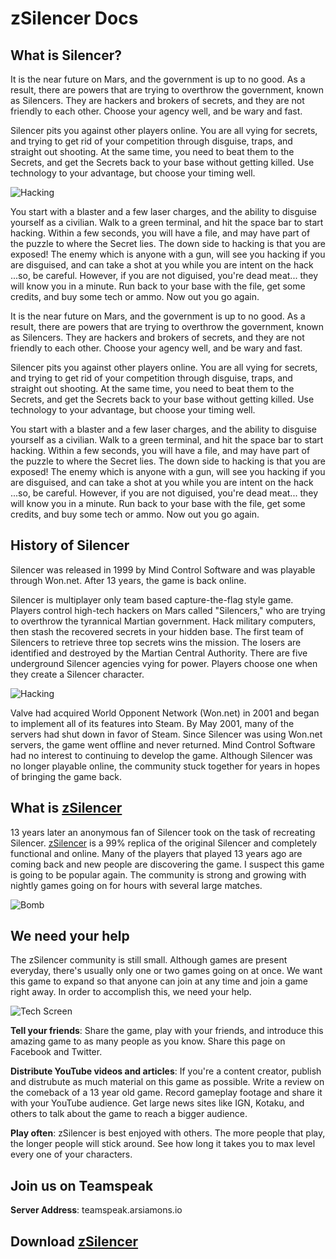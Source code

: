 zSilencer Docs
==============

## What is Silencer?

It is the near future on Mars, and the government is up to no good. As a result, there are powers that are trying to overthrow the government, known as Silencers. They are hackers and brokers of secrets, and they are not friendly to each other. Choose your agency well, and be wary and fast.

Silencer pits you against other players online. You are all vying for secrets, and trying to get rid of your competition through disguise, traps, and straight out shooting. At the same time, you need to beat them to the Secrets, and get the Secrets back to your base without getting killed. Use technology to your advantage, but choose your timing well.

![Hacking](https://s3.amazonaws.com/zsilencer/images/hacking.png)

You start with a blaster and a few laser charges, and the ability to disguise yourself as a civilian. Walk to a green terminal, and hit the space bar to start hacking. Within a few seconds, you will have a file, and may have part of the puzzle to where the Secret lies. The down side to hacking is that you are exposed! The enemy which is anyone with a gun, will see you hacking if you are disguised, and can take a shot at you while you are intent on the hack ...so, be careful. However, if you are not diguised, you're dead meat... they will know you in a minute. Run back to your base with the file, get some credits, and buy some tech or ammo. Now out you go again.

It is the near future on Mars, and the government is up to no good. As a result, there are powers that are trying to overthrow the government, known as Silencers. They are hackers and brokers of secrets, and they are not friendly to each other. Choose your agency well, and be wary and fast.

Silencer pits you against other players online. You are all vying for secrets, and trying to get rid of your competition through disguise, traps, and straight out shooting. At the same time, you need to beat them to the Secrets, and get the Secrets back to your base without getting killed. Use technology to your advantage, but choose your timing well.

You start with a blaster and a few laser charges, and the ability to disguise yourself as a civilian. Walk to a green terminal, and hit the space bar to start hacking. Within a few seconds, you will have a file, and may have part of the puzzle to where the Secret lies. The down side to hacking is that you are exposed! The enemy which is anyone with a gun, will see you hacking if you are disguised, and can take a shot at you while you are intent on the hack ...so, be careful. However, if you are not diguised, you're dead meat... they will know you in a minute. Run back to your base with the file, get some credits, and buy some tech or ammo. Now out you go again.

## History of Silencer

Silencer was released in 1999 by Mind Control Software and was playable through Won.net. After 13 years, the game is back online.

Silencer is multiplayer only team based capture-the-flag style game. Players control high-tech hackers on Mars called "Silencers," who are trying to overthrow the tyrannical Martian government. Hack military computers, then stash the recovered secrets in your hidden base. The first team of Silencers to retrieve three top secrets wins the mission. The losers are identified and destroyed by the Martian Central Authority. There are five underground Silencer agencies vying for power. Players choose one when they create a Silencer character.

![Hacking](https://s3.amazonaws.com/zsilencer/images/hacking2.png)

Valve had acquired World Opponent Network (Won.net) in 2001 and began to implement all of its features into Steam. By May 2001, many of the servers had shut down in favor of Steam. Since Silencer was using Won.net servers, the game went offline and never returned. Mind Control Software had no interest to continuing to develop the game. Although Silencer was no longer playable online, the community stuck together for years in hopes of bringing the game back.

## What is [zSilencer](http://zsilencer.com)

13 years later an anonymous fan of Silencer took on the task of recreating Silencer. [zSilencer](http://zsilencer.com) is a 99% replica of the original Silencer and completely functional and online. Many of the players that played 13 years ago are coming back and new people are discovering the game. I suspect this game is going to be popular again. The community is strong and growing with nightly games going on for hours with several large matches.

![Bomb](https://s3.amazonaws.com/zsilencer/images/bomb.png)

## We need your help

The zSilencer community is still small. Although games are present everyday, there's usually only one or two games going on at once. We want this game to expand so that anyone can join at any time and join a game right away. In order to accomplish this, we need your help.

![Tech Screen](https://s3.amazonaws.com/zsilencer/images/techscreen.png)

**Tell your friends**: Share the game, play with your friends, and introduce this amazing game to as many people as you know. Share this page on Facebook and Twitter.

**Distribute YouTube videos and articles**: If you're a content creator, publish and distrubute as much material on this game as possible. Write a review on the comeback of a 13 year old game. Record gameplay footage and share it with your YouTube audience. Get large news sites like IGN, Kotaku, and others to talk about the game to reach a bigger audience.

**Play often**: zSilencer is best enjoyed with others. The more people that play, the longer people will stick around. See how long it takes you to max level every one of your characters.

## Join us on Teamspeak

**Server Address**: teamspeak.arsiamons.io

## Download [zSilencer](http://zsilencer.com)

